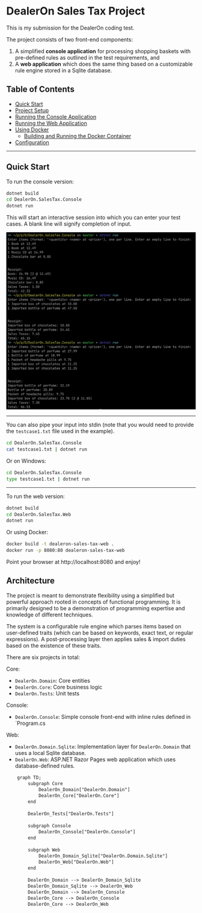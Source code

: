 # DealerOn Sales Tax Project

This is my submission for the DealerOn coding test.

The project consists of two front-end components:

1. A simplified **console application** for processing shopping baskets with pre-defined rules as outlined in the test requirements, and
2. A **web application** which does the same thing based on a customizable rule engine stored in a Sqlite database.

## Table of Contents

- [Quick Start](#quick-test)
- [Project Setup](#project-setup)
- [Running the Console Application](#running-the-console-application)
- [Running the Web Application](#running-the-web-application)
- [Using Docker](#using-docker)
  - [Building and Running the Docker Container](#building-and-running-the-docker-container)
- [Configuration](#configuration)

---

## Quick Start

To run the console version:

```bash
dotnet build
cd DealerOn.SalesTax.Console
dotnet run
```

This will start an interactive session into which you can enter your test cases. A blank line will signify completion of input.

![Screenshot 1](screenshots/ss1.png)

---

You can also pipe your input into stdin (note that you would need to provide the `testcase1.txt` file used in the example).

```bash
cd DealerOn.SalesTax.Console
cat testcase1.txt | dotnet run
```

Or on Windows:

```bash
cd DealerOn.SalesTax.Console
type testcase1.txt | dotnet run
```

---

To run the web version:

```bash
dotnet build
cd DealerOn.SalesTax.Web
dotnet run
```

Or using Docker:

```bash
docker build -t dealeron-sales-tax-web .
docker run -p 8080:80 dealeron-sales-tax-web
```

Point your browser at http://localhost:8080 and enjoy!

## Architecture

The project is meant to demonstrate flexibility using a simplified but powerful approach rooted in concepts of functional programming. It is primarily designed to be a demonstration of programming expertise and knowledge of different techniques.

The system is a configurable rule engine which parses items based on user-defined traits (which can be based on keywords, exact text, or regular expressions). A post-processing layer then applies sales & import duties based on the existence of these traits.

There are six projects in total:

Core:

- `DealerOn.Domain`: Core entities
- `DealerOn.Core`: Core business logic
- `DealerOn.Tests`: Unit tests

Console:

- `DealerOn.Console`: Simple console front-end with inline rules defined in `Program.cs

Web:

- `DealerOn.Domain.Sqlite`: Implementation layer for `DealerOn.Domain` that uses a local Sqlite database.
- `DealerOn.Web`: ASP.NET Razor Pages web application which uses database-defined rules.

```mermaid
    graph TD;
        subgraph Core
            DealerOn_Domain["DealerOn.Domain"]
            DealerOn_Core["DealerOn.Core"]
        end
        
        DealerOn_Tests["DealerOn.Tests"]

        subgraph Console
            DealerOn_Console["DealerOn.Console"]
        end

        subgraph Web
            DealerOn_Domain_Sqlite["DealerOn.Domain.Sqlite"]
            DealerOn_Web["DealerOn.Web"]
        end

        DealerOn_Domain --> DealerOn_Domain_Sqlite
        DealerOn_Domain_Sqlite --> DealerOn_Web
        DealerOn_Domain --> DealerOn_Console
        DealerOn_Core --> DealerOn_Console
        DealerOn_Core --> DealerOn_Web
```

